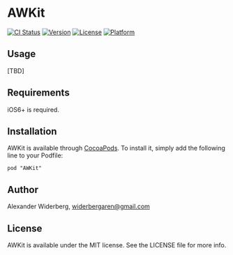 # AWKit

[![CI Status](http://img.shields.io/travis/leetal/AWKit.svg?style=flat)](https://travis-ci.org/leetal/AWKit)
[![Version](https://img.shields.io/cocoapods/v/AWKit.svg?style=flat)](http://cocoadocs.org/docsets/AWKit)
[![License](https://img.shields.io/cocoapods/l/AWKit.svg?style=flat)](http://cocoadocs.org/docsets/AWKit)
[![Platform](https://img.shields.io/cocoapods/p/AWKit.svg?style=flat)](http://cocoadocs.org/docsets/AWKit)

## Usage

[TBD]

## Requirements

iOS6+ is required.

## Installation

AWKit is available through [CocoaPods](http://cocoapods.org). To install
it, simply add the following line to your Podfile:

    pod "AWKit"

## Author

Alexander Widerberg, widerbergaren@gmail.com

## License

AWKit is available under the MIT license. See the LICENSE file for more info.


